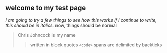 ## welcome to my test page
*I am going to try a few things to see how this works
if I continue to write, this should be in italics.*
now, things should be normal
>Chris Johncock is my name
>>written in block quotes
`<code>` spans are delimited by backticks
